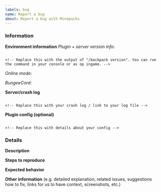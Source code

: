 ```yaml
---
labels: bug
name: Report a bug
about: Report a bug with Minepacks
---
```


<!-- bug reporting guide
Don't put anything inside this block, as it won't be included in the issue.
Please make sure to follow the following guidelines:
1.  When linking files, do not copy paste them into the post! Copy and paste any logs into https://gist.github.com/ , then paste a link to them in the relevant area.
2.  If you are reporting a performance issue, please include a link to a timings and/or profiler report.
3.  Check whether it has already been reported. You can search the issue tracker to see if the bug has already been reported at https://github.com/GeorgH93/Minepacks/issues?q=is%3Aissue+is%3Aopen+label%3Abug
4.  Make sure not to write between the arrows, as anything there will be hidden.  -->

### Information
**Environment information**
*Plugin + server version info*:
<!-- Please provide the full output of the "/backpack version" command. Please do not just put "latest" as a version. -->
```

<!-- Replace this with the output of "/backpack version". You can run the command in your console or as op ingame. -->

```

*Online mode*: <!-- Replace this with "yes" if your server is running in online mode, with "no" if your server is running in offline mode (if you are using BungeeCord please use your BungeeCord online mode!) -->

*BungeeCord*: <!-- Replace this with "yes" you use BungeeCord, with "no" if not -->

**Server/crash log**
<!-- If you see an error message in the console/log please provide it. Please provide at least 10 lines befor and after the error! If you like to share the full log file please use https://gist.github.com/
The log can contain user related information like ip, name or uuid, so please replace them if they are not necessary. -->
```

<!-- Replace this with your crash log / link to your log file -->

```

**Plugin config (optional)**
<!-- Some problems are depending on the used configuration. To enable us to help you faster you can provide us with some details about your config or the full config.yml file (please use https://gist.github.com/ to upload your config.yml, make sure to remove confidential informations like database passwords!) -->
```

<!-- Replace this with details about your config -->

```

### Details
**Description**  
<!-- Replace this with a brief summary of the bug. -->

**Steps to reproduce**  
<!-- Replace this with what exactly you did to cause the bug. -->

**Expected behavior**  
<!-- Replace this with what you expect to happen. -->

**Other information** (e.g. detailed explanation, related issues, suggestions how to fix, links for us to have context, screenshots, etc.)
<!-- Replace this with any additional information, if necessary. -->

